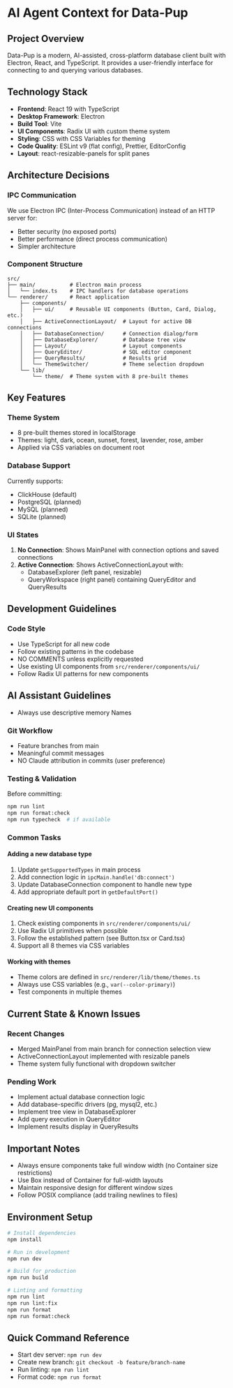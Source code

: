 # AI Agent Context for Data-Pup

## Project Overview
Data-Pup is a modern, AI-assisted, cross-platform database client built with Electron, React, and TypeScript. It provides a user-friendly interface for connecting to and querying various databases.

## Technology Stack
- **Frontend**: React 19 with TypeScript
- **Desktop Framework**: Electron
- **Build Tool**: Vite
- **UI Components**: Radix UI with custom theme system
- **Styling**: CSS with CSS Variables for theming
- **Code Quality**: ESLint v9 (flat config), Prettier, EditorConfig
- **Layout**: react-resizable-panels for split panes

## Architecture Decisions

### IPC Communication
We use Electron IPC (Inter-Process Communication) instead of an HTTP server for:
- Better security (no exposed ports)
- Better performance (direct process communication)
- Simpler architecture

### Component Structure
```
src/
├── main/           # Electron main process
│   └── index.ts    # IPC handlers for database operations
└── renderer/       # React application
    ├── components/
    │   ├── ui/     # Reusable UI components (Button, Card, Dialog, etc.)
    │   ├── ActiveConnectionLayout/  # Layout for active DB connections
    │   ├── DatabaseConnection/      # Connection dialog/form
    │   ├── DatabaseExplorer/        # Database tree view
    │   ├── Layout/                  # Layout components
    │   ├── QueryEditor/             # SQL editor component
    │   ├── QueryResults/            # Results grid
    │   └── ThemeSwitcher/           # Theme selection dropdown
    └── lib/
        └── theme/  # Theme system with 8 pre-built themes
```

## Key Features

### Theme System
- 8 pre-built themes stored in localStorage
- Themes: light, dark, ocean, sunset, forest, lavender, rose, amber
- Applied via CSS variables on document root

### Database Support
Currently supports:
- ClickHouse (default)
- PostgreSQL (planned)
- MySQL (planned)
- SQLite (planned)

### UI States
1. **No Connection**: Shows MainPanel with connection options and saved connections
2. **Active Connection**: Shows ActiveConnectionLayout with:
   - DatabaseExplorer (left panel, resizable)
   - QueryWorkspace (right panel) containing QueryEditor and QueryResults

## Development Guidelines

### Code Style
- Use TypeScript for all new code
- Follow existing patterns in the codebase
- NO COMMENTS unless explicitly requested
- Use existing UI components from `src/renderer/components/ui/`
- Follow Radix UI patterns for new components

## AI Assistant Guidelines
- Always use descriptive memory Names

### Git Workflow
- Feature branches from main
- Meaningful commit messages
- NO Claude attribution in commits (user preference)

### Testing & Validation
Before committing:
```bash
npm run lint
npm run format:check
npm run typecheck  # if available
```

### Common Tasks

#### Adding a new database type
1. Update `getSupportedTypes` in main process
2. Add connection logic in `ipcMain.handle('db:connect')`
3. Update DatabaseConnection component to handle new type
4. Add appropriate default port in `getDefaultPort()`

#### Creating new UI components
1. Check existing components in `src/renderer/components/ui/`
2. Use Radix UI primitives when possible
3. Follow the established pattern (see Button.tsx or Card.tsx)
4. Support all 8 themes via CSS variables

#### Working with themes
- Theme colors are defined in `src/renderer/lib/theme/themes.ts`
- Always use CSS variables (e.g., `var(--color-primary)`)
- Test components in multiple themes

## Current State & Known Issues

### Recent Changes
- Merged MainPanel from main branch for connection selection view
- ActiveConnectionLayout implemented with resizable panels
- Theme system fully functional with dropdown switcher

### Pending Work
- Implement actual database connection logic
- Add database-specific drivers (pg, mysql2, etc.)
- Implement tree view in DatabaseExplorer
- Add query execution in QueryEditor
- Implement results display in QueryResults

## Important Notes
- Always ensure components take full window width (no Container size restrictions)
- Use Box instead of Container for full-width layouts
- Maintain responsive design for different window sizes
- Follow POSIX compliance (add trailing newlines to files)

## Environment Setup
```bash
# Install dependencies
npm install

# Run in development
npm run dev

# Build for production
npm run build

# Linting and formatting
npm run lint
npm run lint:fix
npm run format
npm run format:check
```

## Quick Command Reference
- Start dev server: `npm run dev`
- Create new branch: `git checkout -b feature/branch-name`
- Run linting: `npm run lint`
- Format code: `npm run format`
```